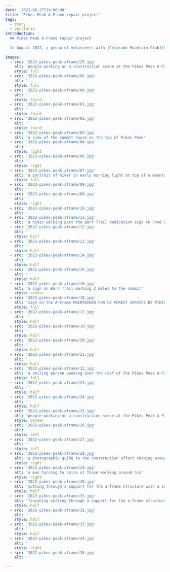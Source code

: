 ```yaml
---
date: '2022-08-27T14:00:00'
title: 'Pikes Peak A-Frame repair project'
tags:
  - story
  - portfolio
introduction: '
  ## Pikes Peak A-Frame repair project
  
  In August 2022, a group of volunteers with [Colorado Mountain Club](https://www.cmc.org) set out to repair the A-Frame shelter on Barr Trail, the 12.5 mile trail that winds from Manitou Springs to the summit of Pikes Peak. This is a document of their work.
  '
images:
  - src: '2022-pikes-peak-aframe/25.jpg'
    alt: 'people working on a construction scene at the Pikes Peak A-Frame'
    style: full
  - src: '2022-pikes-peak-aframe/05.jpg'
    alt: ''
    style: full
  - src: '2022-pikes-peak-aframe/00.jpg'
    alt: ''
    style: third
  - src: '2022-pikes-peak-aframe/01.jpg'
    alt: ''
    style: third
  - src: '2022-pikes-peak-aframe/02.jpg'
    alt: ''
    style: third
  - src: '2022-pikes-peak-aframe/03.jpg'
    alt: 'a view of the summit house on the top of Pikes Peak'
  - src: '2022-pikes-peak-aframe/04.jpg'
    alt: ''
    style: right
  - src: '2022-pikes-peak-aframe/06.jpg'
    alt: ''
    style: right
  - src: '2022-pikes-peak-aframe/07.jpg'
    alt: 'a portrait of hiker in early morning light on top of a mountain'
    style: full
  - src: '2022-pikes-peak-aframe/09.jpg'
    alt: ''
  - src: '2022-pikes-peak-aframe/08.jpg'
    alt: ''
    style: right
  - src: '2022-pikes-peak-aframe/10.jpg'
    alt: ''
  - src: '2022-pikes-peak-aframe/11.jpg'
    alt: 'a hiker walking past the Barr Trail dedication sign to Fred Barr'
  - src: '2022-pikes-peak-aframe/12.jpg'
    alt: ''
    style: half
  - src: '2022-pikes-peak-aframe/13.jpg'
    alt: ''
    style: half
  - src: '2022-pikes-peak-aframe/14.jpg'
    alt: ''
    style: half
  - src: '2022-pikes-peak-aframe/15.jpg'
    alt: ''
    style: half
  - src: '2022-pikes-peak-aframe/16.jpg'
    alt: 'a sign on Barr Trail marking 2 miles to the summit'
    style: center
  - src: '2022-pikes-peak-aframe/18.jpg'
    alt: 'sign on the A-Frame MAINTAINED FOR US FOREST SERVICE BY PIKES PEAK GROUP COLORADO MOUNTAIN CLUB'
    style: full
  - src: '2022-pikes-peak-aframe/17.jpg'
    alt: ''
    style: half
  - src: '2022-pikes-peak-aframe/19.jpg'
    alt: ''
    style: half
  - src: '2022-pikes-peak-aframe/20.jpg'
    alt: ''
    style: half
  - src: '2022-pikes-peak-aframe/21.jpg'
    alt: ''
    style: half
  - src: '2022-pikes-peak-aframe/22.jpg'
    alt: 'a smiling person peeking over the roof of the Pikes Peak A-Frame'
    style: full
  - src: '2022-pikes-peak-aframe/23.jpg'
    alt: ''
    style: half
  - src: '2022-pikes-peak-aframe/24.jpg'
    alt: ''
    style: half
  - src: '2022-pikes-peak-aframe/25.jpg'
    alt: 'people working on a construction scene at the Pikes Peak A-Frame'
    style: center
  - src: '2022-pikes-peak-aframe/26.jpg'
    alt: ''
    style: left
  - src: '2022-pikes-peak-aframe/27.jpg'
    alt: ''
    style: left
  - src: '2022-pikes-peak-aframe/28.jpg'
    alt: 'a photographic guide to the construction effort showing areas that need work'
    style: right
  - src: '2022-pikes-peak-aframe/29.jpg'
    alt: 'a man turning to smile at those working around him'
    style: right
  - src: '2022-pikes-peak-aframe/30.jpg'
    alt: 'cutting through a support for the a-frame structure with a saw'
    style: half
  - src: '2022-pikes-peak-aframe/31.jpg'
    alt: 'finishing cutting through a support for the a-frame structure'
    style: half
  - src: '2022-pikes-peak-aframe/32.jpg'
    alt: ''
    style: half
  - src: '2022-pikes-peak-aframe/33.jpg'
    alt: ''
    style: half
  - src: '2022-pikes-peak-aframe/34.jpg'
    alt: ''
    style: right
  - src: '2022-pikes-peak-aframe/35.jpg'
    alt: ''

---
```


